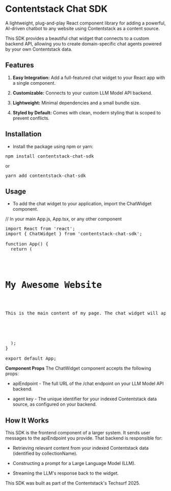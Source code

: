 # Contentstack Chat SDK
A lightweight, plug-and-play React component library for adding a powerful, AI-driven chatbot to any website using Contentstack as a content source.

This SDK provides a beautiful chat widget that connects to a custom backend API, allowing you to create domain-specific chat agents powered by your own Contentstack data.

## Features
1. **Easy Integration:** Add a full-featured chat widget to your React app with a single component.

2. **Customizable:** Connects to your custom LLM Model API backend.

3. **Lightweight:** Minimal dependencies and a small bundle size.

4. **Styled by Default:** Comes with clean, modern styling that is scoped to prevent conflicts.

## Installation
- Install the package using npm or yarn:

<pre>npm install contentstack-chat-sdk</pre>

or

<pre>yarn add contentstack-chat-sdk</pre>

## Usage
- To add the chat widget to your application, import the ChatWidget component.

// In your main App.js, App.tsx, or any other component

<pre>import React from 'react';
import { ChatWidget } from 'contentstack-chat-sdk';

function App() {
  return (
    <div>
      <h1>My Awesome Website</h1>
      <p>This is the main content of my page. The chat widget will appear in the corner.</p>
      <ChatWidget
        apiEndpoint="[https://your-backend-api.com/chat](https://your-backend-api.com/chat)"
        collectionName="my-unique-collection-name"
      />
    </div>
  );
}

export default App;</pre>

**Component Props**
The ChatWidget component accepts the following props:

- apiEndpoint - The full URL of the /chat endpoint on your LLM Model API backend.

- agent key - The unique identifier for your indexed Contentstack data source, as configured on your backend.


## How It Works
This SDK is the frontend component of a larger system. It sends user messages to the apiEndpoint you provide. That backend is responsible for:

- Retrieving relevant content from your indexed Contentstack data (identified by collectionName).

- Constructing a prompt for a Large Language Model (LLM).

- Streaming the LLM's response back to the widget.

This SDK was built as part of the Contentstack's Techsurf 2025.
